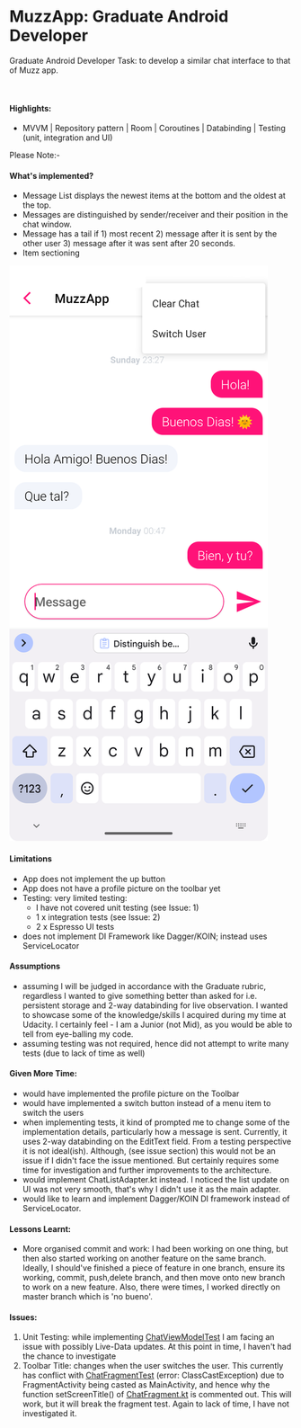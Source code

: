 # MuzzApp: Graduate Android Developer

Graduate Android Developer Task: to develop a similar chat interface to that of Muzz app.

![]()

#### Highlights:

- MVVM | Repository pattern | Room | Coroutines | Databinding | Testing (unit, integration and UI)

Please Note:-

#### What's implemented?

- Message List displays the newest items at the bottom and the oldest at the top.
- Messages are distinguished by sender/receiver and their position in the chat window.
- Message has a tail if 1) most recent 2) message after it is sent by the other user 3) message
  after it was sent after 20 seconds.
- Item sectioning

![](/app/muzz_sc.png "")

#### Limitations

- App does not implement the up button
- App does not have a profile picture on the toolbar yet
- Testing: very limited testing:
    - I have not covered unit testing (see Issue: 1)
    - 1 x integration tests (see Issue: 2)
    - 2 x Espresso UI tests
- does not implement DI Framework like Dagger/KOIN; instead uses ServiceLocator

#### Assumptions

- assuming I will be judged in accordance with the Graduate rubric, regardless I wanted to give
  something better than asked for i.e. persistent storage
  and 2-way databinding for live observation. I wanted to showcase some of the knowledge/skills I
  acquired during my time at Udacity. I certainly feel - I am a Junior (not Mid), as you would be
  able to tell from eye-balling my code.
- assuming testing was not required, hence did not attempt to write many tests (due to lack of time
  as well)

#### Given More Time:

- would have implemented the profile picture on the Toolbar
- would have implemented a switch button instead of a menu item to switch the users
- when implementing tests, it kind of prompted me to change some of the implementation details,
  particularly
  how a message is sent. Currently, it uses 2-way databinding on the EditText field. From a testing
  perspective
  it is not ideal(ish). Although, (see issue section) this would not be an issue if I didn't face
  the issue mentioned.
  But certainly requires some time for investigation and further improvements to the architecture.
- would implement ChatListAdapter.kt instead. I noticed the list update on UI was not very smooth,
  that's why I didn't use it as the main adapter.
- would like to learn and implement Dagger/KOIN DI framework instead of ServiceLocator.

#### Lessons Learnt:

- More organised commit and work: I had been working on one thing, but then also started working on
  another feature on the same branch. Ideally, I should've finished a piece of feature in one
  branch, ensure its working, commit, push,delete branch, and then move onto new branch to work on a
  new feature. Also, there were times, I worked directly on master branch which is 'no bueno'.

#### Issues:

1. Unit Testing: while implementing [ChatViewModelTest]() I am facing an issue with possibly
   Live-Data updates.
   At this point in time, I haven't had the chance to investigate
2. Toolbar Title: changes when the user switches the user. This currently has conflict
   with [ChatFragmentTest]() (error: ClassCastException) due to FragmentActivity being casted as
   MainActivity, and hence why the function setScreenTitle() of [ChatFragment.kt]() is commented
   out. This will work, but it will break the fragment test. Again to lack of time, I have not
   investigated it. 






